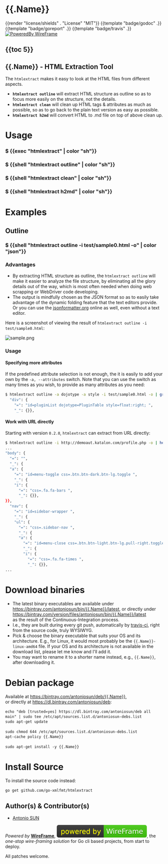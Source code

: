
# {{.Name}}

{{render "license/shields" . "License" "MIT"}}
{{template "badge/godoc" .}}
{{template "badge/goreport" .}}
{{template "badge/travis" .}}
[![PoweredBy WireFrame](PoweredBy-WireFrame-B.svg)](http://godoc.org/github.com/go-easygen/wireframe)

## {{toc 5}}

## {{.Name}} - HTML Extraction Tool

The `htmlextract` makes it easy to look at the HTML files from different aspects. 

- **`htmlextract outline`** will extract HTML structure as outline so as to focus more easily on the structure, not the details.
- **`htmlextract clean`** will clean up HTML tags & attributes as much as possible, so as to go back to the plain text version as easy as possible. 
- **`htmlextract h2md`** will convert HTML to .md file on top of above clean up.

# Usage

### $ {{exec "htmlextract" | color "sh"}}

### $ {{shell "htmlextract outline" | color "sh"}}

### $ {{shell "htmlextract clean" | color "sh"}}

### $ {{shell "htmlextract h2md" | color "sh"}}


# Examples

## Outline

### $ {{shell "htmlextract outline -i test/sample0.html -o" | color "json"}}

### Advantages

- By extracting HTML structure as outline, the `htmlextract outline` will make it easier to analyze the file structure, by eliminating all the glory details out of the way, which is most often needed when doing web scrapping or WebDriver code developing.
- The output is mindfully chosen as the JSON format so as to easily take advantage of the dynamic folding feature that the text editors provide. Or you can use the [jsonformatter.org](https://jsonformatter.org/) online as well, even without a text editor.

Here is a screenshot of viewing the result of `htmlextract outline -i test/sample0.html`:

![sample.png](sample.png "Sample screenshot")

### Usage

#### Specifying more attributes

If the predefined attribute selection is not enough, the it is easily to add your own by the `-a, --attributes` switch. Note that you can use the switch as many times as you wish, to provide as many attributes as you need:

```sh
$ htmlextract outline -a dojotype -a style -i test/sample0.html -o | grep -1 dojotype | head -3 
  "div": {
    "=": "id=pluginList dojotype=PluginTable style=float:right; ",
    "_": {}},
```

#### Work with URL directly

Starting with version `0.2.0`, `htmlextract` can extract from URL directly:

```sh
$ htmlextract outline -i http://demoaut.katalon.com/profile.php -o | head -35
...
"body": {
  "=": "",
  "_": {
  "a": {
    "=": "id=menu-toggle css=.btn.btn-dark.btn-lg.toggle ",
    "_": {
    "i": {
      "=": "css=.fa.fa-bars ",
      "_": {}},
}},
  "nav": {
    "=": "id=sidebar-wrapper ",
    "_": {
    "ul": {
      "=": "css=.sidebar-nav ",
      "_": {
      "a": {
        "=": "id=menu-close css=.btn.btn-light.btn-lg.pull-right.toggle ",
        "_": {
        "i": {
          "=": "css=.fa.fa-times ",
          "_": {}},
...
```


# Download binaries

- The latest binary executables are available under  
https://bintray.com/antoniosun/bin/{{.Name}}/latest, or directly under  
https://bintray.com/version/files/antoniosun/bin/{{.Name}}/latest  
as the result of the Continuous-Integration process.
- I.e., they are built during every git push, automatically by [travis-ci](https://travis-ci.org/), right from the source code, truly WYSIWYG.
- Pick & choose the binary executable that suits your OS and its architecture. E.g., for Linux, it would most probably be the `{{.Name}}-linux-amd64` file. If your OS and its architecture is not available in the download list, please let me know and I'll add it.
- You may want to rename it to a shorter name instead, e.g., `{{.Name}}`, after downloading it. 


# Debian package

Available at https://bintray.com/antoniosun/deb/{{.Name}},  
or directly at  https://dl.bintray.com/antoniosun/deb:

```
echo "deb [trusted=yes] https://dl.bintray.com/antoniosun/deb all main" | sudo tee /etc/apt/sources.list.d/antoniosun-debs.list
sudo apt-get update

sudo chmod 644 /etc/apt/sources.list.d/antoniosun-debs.list
apt-cache policy {{.Name}}

sudo apt-get install -y {{.Name}}
```



# Install Source

To install the source code instead:

```
go get github.com/go-xmlfmt/htmlextract
```


## Author(s) & Contributor(s)

- [Antonio SUN](https://github.com/AntonioSun)

_Powered by_ [**WireFrame**](https://github.com/go-easygen/wireframe),  [![PoweredBy WireFrame](https://github.com/go-easygen/wireframe/blob/master/PoweredBy-WireFrame-Y.svg)](http://godoc.org/github.com/go-easygen/wireframe), the _one-stop wire-framing solution_ for Go cli based projects, from start to deploy.

All patches welcome. 
